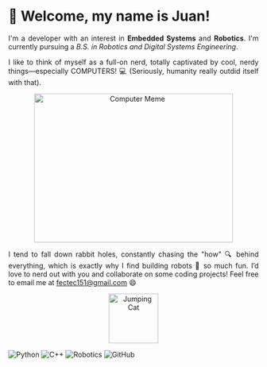 # 👋 Welcome, my name is Juan!

<p align="justify">I'm a developer with an interest in <strong>Embedded Systems</strong> and <strong>Robotics</strong>. I'm currently pursuing a <i>B.S. in Robotics and Digital Systems Engineering</i>.</p>

<p align="justify">I like to think of myself as a full-on nerd, totally captivated by cool, nerdy things—especially COMPUTERS! 💻 (Seriously, humanity really outdid itself with that).</p>

<p align="center">
  <img src="https://github.com/user-attachments/assets/fc485b9f-8dcb-4363-bac2-03ba785214e5" alt="Computer Meme" width="400" height="300"/>
</p>

<p align="justify">I tend to fall down rabbit holes, constantly chasing the "how" 🔍 behind everything, which is exactly why I find building robots 🤖 so much fun. I’d love to nerd out with you and collaborate on some coding projects! Feel free to email me at <a href="mailto:fectec151@gmail.com">fectec151@gmail.com</a> 😄</p>

<p align="center">
  <img src="https://media.tenor.com/CnP64S7lszwAAAAi/meme-cat-cat-meme.gif" alt="Jumping Cat" width="100" height="100"/>
</p>

![Python](https://img.shields.io/badge/Python-3776AB?style=for-the-badge&logo=python&logoColor=white)
![C++](https://img.shields.io/badge/C++-00599C?style=for-the-badge&logo=c%2B%2B&logoColor=white)
![Robotics](https://img.shields.io/badge/Robotics-00F9D1?style=for-the-badge&logo=robot&logoColor=white)
![GitHub](https://img.shields.io/badge/GitHub-181717?style=for-the-badge&logo=github&logoColor=white)
